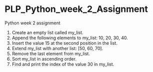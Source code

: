 # PLP_Python_week_2_Assignment
Python week 2 assignment

1. Create an empty list called my_list.
2. Append the following elements to my_list: 10, 20, 30, 40.
3. Insert the value 15 at the second position in the list.
4. Extend my_list with another list: [50, 60, 70].
5. Remove the last element from my_list.
6. Sort my_list in ascending order.
7. Find and print the index of the value 30 in my_list.